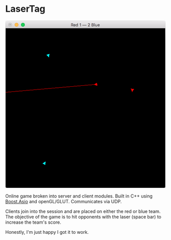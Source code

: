 # LaserTag

![Gameplay](gameplay.png)

Online game broken into server and client modules. Built in C++ using [Boost.Asio](http://www.boost.org/doc/libs/1_60_0/doc/html/boost_asio.html) and openGL/GLUT. Communicates via UDP.

Clients join into the session and are placed on either the red or blue team. The objective of the game is to hit opponents with the laser (space bar) to increase the team's score.

Honestly, I'm just happy I got it to work.
